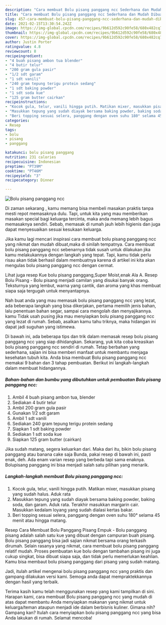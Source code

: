 ```yaml
---
description: "Cara membuat Bolu pisang panggang ncc Sederhana dan Mudah Dibuat"
title: "Cara membuat Bolu pisang panggang ncc Sederhana dan Mudah Dibuat"
slug: 457-cara-membuat-bolu-pisang-panggang-ncc-sederhana-dan-mudah-dibuat
date: 2021-02-15T13:30:54.242Z
image: https://img-global.cpcdn.com/recipes/9b612d592c90fe58/680x482cq70/bolu-pisang-panggang-ncc-foto-resep-utama.jpg
thumbnail: https://img-global.cpcdn.com/recipes/9b612d592c90fe58/680x482cq70/bolu-pisang-panggang-ncc-foto-resep-utama.jpg
cover: https://img-global.cpcdn.com/recipes/9b612d592c90fe58/680x482cq70/bolu-pisang-panggang-ncc-foto-resep-utama.jpg
author: Justin Porter
ratingvalue: 4.8
reviewcount: 8
recipeingredient:
- "4 buah pisang ambon tua blender"
- "4 butir telur"
- "200 gram gula pasir"
- "1/2 sdt garam"
- "1 sdt vanili"
- "240 gram tepung terigu protein sedang"
- "1 sdt baking powder"
- "1 sdt soda kue"
- "125 gram butter cairkan"
recipeinstructions:
- "Kocok gula, telur, vanili hingga putih. Matikan mixer, masukkan pisang yang sudah halus. Aduk rata"
- "Masukkan tepung yang sudah diayak bersama baking powder, baking soda, dan garam. Aduk rata. Terakhir masukkan margarin cair. Masukkan kedalam loyang yang sudah dialasi kertas bakar."
- "Beri topping sesuai selera, panggang dengan oven suhu 180° selama 45 menit atau hingga matang."
categories:
- Resep
tags:
- bolu
- pisang
- panggang

katakunci: bolu pisang panggang 
nutrition: 231 calories
recipecuisine: Indonesian
preptime: "PT39M"
cooktime: "PT46M"
recipeyield: "3"
recipecategory: Dinner

---
```



![Bolu pisang panggang ncc](https://img-global.cpcdn.com/recipes/9b612d592c90fe58/680x482cq70/bolu-pisang-panggang-ncc-foto-resep-utama.jpg)

Di zaman  sekarang , kamu memang bisa membeli masakan praktis tanpa mesti repot memasaknya dulu. Tapi, untuk kita yang mau memberikan masakan special bagi keluarga tercinta, maka anda memang lebih bagus memasaknya sendiri. Sebab, memasak di rumah jauh lebih higienis dan juga dapat menyesuaikan sesuai kesukaan keluarga.

Jika kamu lagi mencari inspirasi cara membuat bolu pisang panggang ncc yang nikmat dan mudah dibuat,maka di sinilah tempatnya. Cara membuat bolu pisang panggang ncc  sebenarnya tidak susah untuk dilakukan jika kamu melakukannya dengan langkah yang tepat. Tapi, kamu tidak perlu risau akan tidak berhasil dalam membuatnya 
karena di artikel ini kita akan mengulas bolu pisang panggang ncc dengan cermat.  

Lihat juga resep Kue bolu pisang panggang,Super Moist,enak Ala A. Resep Bolu Pisang - Bolu pisang menjadi camilan yang disukai banyak orang. Teksturnya yang lembut, warna yang cantik, dan aroma yang khas membuat siapa saja tergugah untuk menyantapnya.

Nah buat anda yang mau memasak bolu pisang panggang ncc yang lezat, ada beberapa langkah yang bisa dikerjakan, pertama memilih jenis bahan, lalu penentuan bahan segar, sampai cara mengolah dan menyajikannya. kamu Tidak usah pusing jika mau menyiapkan bolu pisang panggang ncc yang lezat di rumah. Sebab, asalkan kamu  tahu triknya, maka hidangan ini dapat jadi suguhan yang istimewa.

Di bawah ini, ada beberapa tips dan trik dalam memasak resep bolu pisang panggang ncc yang siap dihidangkan. Sekarang, yuk kita coba kreasikan bolu pisang panggang ncc sendiri di rumah. Tetap berbahan yang sederhana, sajian ini bisa memberi manfaat untuk membantu menjaga kesehatan tubuh kita. Anda bisa membuat Bolu pisang panggang ncc memakai 9 bahan dan 3 tahap pembuatan. Berikut ini langkah-langkah dalam membuat hidangannya.

<!--inarticleads1-->

##### Bahan-bahan dan bumbu yang dibutuhkan untuk pembuatan Bolu pisang panggang ncc:

1. Ambil 4 buah pisang ambon tua, blender
1. Sediakan 4 butir telur
1. Ambil 200 gram gula pasir
1. Gunakan 1/2 sdt garam
1. Ambil 1 sdt vanili
1. Sediakan 240 gram tepung terigu protein sedang
1. Siapkan 1 sdt baking powder
1. Sediakan 1 sdt soda kue
1. Siapkan 125 gram butter (cairkan)


Jika sudah matang, segera keluarkan dari. Maka dari itu, bikin bolu pisang panggang atau banana cake saja Bunda, pakai resep di bawah ini, pasti enak, deh. Ada enam varian resep yang berbeda tapi sama enaknya. Bolupisang panggang ini bisa menjadi salah satu pilihan yang menarik. 

<!--inarticleads2-->

##### Langkah-langkah membuat Bolu pisang panggang ncc:

1. Kocok gula, telur, vanili hingga putih. Matikan mixer, masukkan pisang yang sudah halus. Aduk rata
1. Masukkan tepung yang sudah diayak bersama baking powder, baking soda, dan garam. Aduk rata. Terakhir masukkan margarin cair. Masukkan kedalam loyang yang sudah dialasi kertas bakar.
1. Beri topping sesuai selera, panggang dengan oven suhu 180° selama 45 menit atau hingga matang.


Resep Cara Membuat Bolu Panggang Pisang Empuk - Bolu panggang pisang adalah salah satu kue yang dibuat dengan campuran buah pisang. Bolu pisang panggang bisa jadi sajian nikmat bersama orang terkasih dirumah. Selain rasanya yang nikmat, cara membuat bolu pisang panggang relatif mudah. Proses pembuatan kue bolu dengan tambahan pisang ini juga cukup singkat, bisa dibuat siapa saja, dan tidak perlu memerlukan keahlian. Kamu bisa membaut bolu pisang panggang dari pisang yang sudah matang. 

Jadi, itulah artikel mengenai  bolu pisang panggang ncc  yang praktis dan gampang dilakukan versi kami. Semoga anda dapat mempraktekkannya dengan hasil yang terbaik. 

Terima kasih kamu telah menggunakan resep yang kami tampilkan di sini. Harapan kami, cara membuat  Bolu pisang panggang ncc yang mudah di atas dapat membantu Anda menyiapkan makanan yang nikmat untuk keluarga/teman ataupun menjadi ide dalam berbisnis kuliner. Gimana nih? Gampang kan? Itulah cara menyiapkan bolu pisang panggang ncc yang bisa Anda lakukan di rumah. Selamat mencoba!

